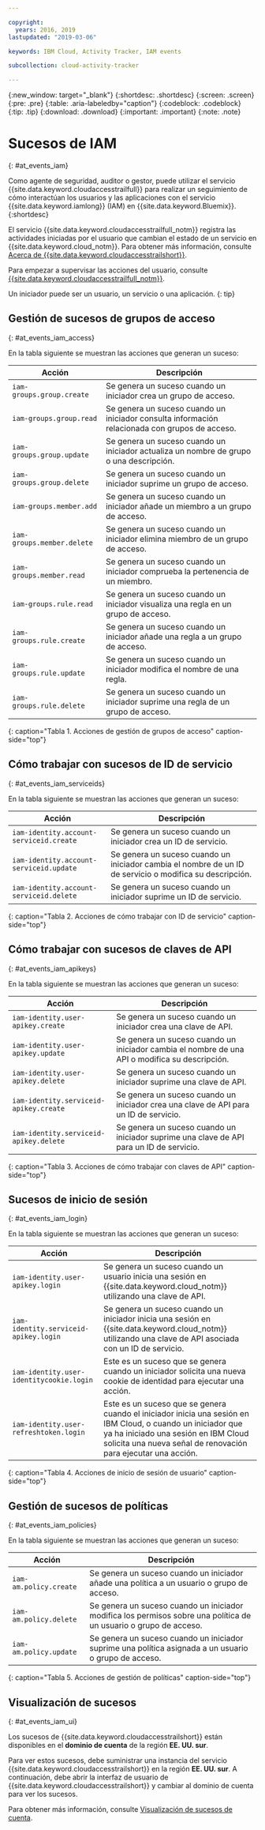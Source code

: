 ```yaml
---

copyright:
  years: 2016, 2019
lastupdated: "2019-03-06"

keywords: IBM Cloud, Activity Tracker, IAM events

subcollection: cloud-activity-tracker

---
```


{:new_window: target="_blank"}
{:shortdesc: .shortdesc}
{:screen: .screen}
{:pre: .pre}
{:table: .aria-labeledby="caption"}
{:codeblock: .codeblock}
{:tip: .tip}
{:download: .download}
{:important: .important}
{:note: .note}


# Sucesos de IAM
{: #at_events_iam}

Como agente de seguridad, auditor o gestor, puede utilizar el servicio {{site.data.keyword.cloudaccesstrailfull}} para realizar un seguimiento de cómo interactúan los usuarios y las aplicaciones con el servicio {{site.data.keyword.iamlong}} (IAM) en {{site.data.keyword.Bluemix}}. 
{:shortdesc}

El servicio {{site.data.keyword.cloudaccesstrailfull_notm}} registra las actividades iniciadas por el usuario que cambian el estado de un servicio en {{site.data.keyword.cloud_notm}}. Para obtener más información, consulte [Acerca de {{site.data.keyword.cloudaccesstrailshort}}](/docs/services/cloud-activity-tracker?topic=cloud-activity-tracker-activity_tracker_ov#activity_tracker_ov).

Para empezar a supervisar las acciones del usuario, consulte [{{site.data.keyword.cloudaccesstrailfull_notm}}](/docs/services/cloud-activity-tracker?topic=cloud-activity-tracker-getting-started-with-cla#getting-started-with-cla). 

Un iniciador puede ser un usuario, un servicio o una aplicación.
{: tip}

## Gestión de sucesos de grupos de acceso
{: #at_events_iam_access}

En la tabla siguiente se muestran las acciones que generan un suceso:

| Acción | Descripción |
|----------|---------|
| `iam-groups.group.create`   | Se genera un suceso cuando un iniciador crea un grupo de acceso. | 
| `iam-groups.group.read`     | Se genera un suceso cuando un iniciador consulta información relacionada con grupos de acceso. |
| `iam-groups.group.update`   | Se genera un suceso cuando un iniciador actualiza un nombre de grupo o una descripción. |
| `iam-groups.group.delete`   | Se genera un suceso cuando un iniciador suprime un grupo de acceso. |
| `iam-groups.member.add`     | Se genera un suceso cuando un iniciador añade un miembro a un grupo de acceso. |
| `iam-groups.member.delete`  | Se genera un suceso cuando un iniciador elimina miembro de un grupo de acceso. |
| `iam-groups.member.read`    | Se genera un suceso cuando un iniciador comprueba la pertenencia de un miembro. |
| `iam-groups.rule.read`      | Se genera un suceso cuando un iniciador visualiza una regla en un grupo de acceso. |
| `iam-groups.rule.create`    | Se genera un suceso cuando un iniciador añade una regla a un grupo de acceso. |
| `iam-groups.rule.update`    | Se genera un suceso cuando un iniciador modifica el nombre de una regla. |
| `iam-groups.rule.delete`    | Se genera un suceso cuando un iniciador suprime una regla de un grupo de acceso. |
{: caption="Tabla 1. Acciones de gestión de grupos de acceso" caption-side="top"} 



## Cómo trabajar con sucesos de ID de servicio
{: #at_events_iam_serviceids}

En la tabla siguiente se muestran las acciones que generan un suceso:

| Acción | Descripción |
|----------|---------|
| `iam-identity.account-serviceid.create` | Se genera un suceso cuando un iniciador crea un ID de servicio.  | 
| `iam-identity.account-serviceid.update` | Se genera un suceso cuando un iniciador cambia el nombre de un ID de servicio o modifica su descripción. | 
| `iam-identity.account-serviceid.delete` | Se genera un suceso cuando un iniciador suprime un ID de servicio. | 
{: caption="Tabla 2. Acciones de cómo trabajar con ID de servicio" caption-side="top"} 


## Cómo trabajar con sucesos de claves de API
{: #at_events_iam_apikeys}

En la tabla siguiente se muestran las acciones que generan un suceso:

| Acción | Descripción |
|----------|---------|
| `iam-identity.user-apikey.create`      | Se genera un suceso cuando un iniciador crea una clave de API. | 
| `iam-identity.user-apikey.update`      | Se genera un suceso cuando un iniciador cambia el nombre de una API o modifica su descripción. |  
| `iam-identity.user-apikey.delete`      | Se genera un suceso cuando un iniciador suprime una clave de API. |  
| `iam-identity.serviceid-apikey.create` | Se genera un suceso cuando un iniciador crea una clave de API para un ID de servicio. |  
| `iam-identity.serviceid-apikey.delete` | Se genera un suceso cuando un iniciador suprime una clave de API para un ID de servicio. |  
{: caption="Tabla 3. Acciones de cómo trabajar con claves de API" caption-side="top"} 


## Sucesos de inicio de sesión
{: #at_events_iam_login}

En la tabla siguiente se muestran las acciones que generan un suceso:

| Acción | Descripción |
|----------|---------|
| `iam-identity.user-apikey.login`         | Se genera un suceso cuando un usuario inicia una sesión en {{site.data.keyword.cloud_notm}} utilizando una clave de API. |  
| `iam-identity.serviceid-apikey.login`    | Se genera un suceso cuando un iniciador inicia una sesión en {{site.data.keyword.cloud_notm}} utilizando una clave de API asociada con un ID de servicio. |  
| `iam-identity.user-identitycookie.login` | Este es un suceso que se genera cuando un iniciador solicita una nueva cookie de identidad para ejecutar una acción. |
| `iam-identity.user-refreshtoken.login`   | Este es un suceso que se genera cuando el iniciador inicia una sesión en IBM Cloud, o cuando un iniciador que ya ha iniciado una sesión en IBM Cloud solicita una nueva señal de renovación para ejecutar una acción. |
{: caption="Tabla 4. Acciones de inicio de sesión de usuario" caption-side="top"} 


## Gestión de sucesos de políticas
{: #at_events_iam_policies}

En la tabla siguiente se muestran las acciones que generan un suceso:

| Acción | Descripción |
|----------|---------|
| `iam-am.policy.create` | Se genera un suceso cuando un iniciador añade una política a un usuario o grupo de acceso. |
| `iam-am.policy.delete` | Se genera un suceso cuando un iniciador modifica los permisos sobre una política de un usuario o grupo de acceso.|
| `iam-am.policy.update` | Se genera un suceso cuando un iniciador suprime una política asignada a un usuario o grupo de acceso. |
{: caption="Tabla 5. Acciones de gestión de políticas" caption-side="top"} 


## Visualización de sucesos
{: #at_events_iam_ui}

Los sucesos de {{site.data.keyword.cloudaccesstrailshort}} están disponibles en el **dominio de cuenta** de la región **EE. UU. sur**.

Para ver estos sucesos, debe suministrar una instancia del servicio {{site.data.keyword.cloudaccesstrailshort}} en la región **EE. UU. sur**. A continuación, debe abrir la interfaz de usuario de {{site.data.keyword.cloudaccesstrailshort}} y cambiar al dominio de cuenta para ver los sucesos. 

Para obtener más información, consulte [Visualización de sucesos de cuenta](/docs/services/cloud-activity-tracker/how-to/manage-events-ui?topic=cloud-activity-tracker-view_acc_events#view_acc_events_account_events).



